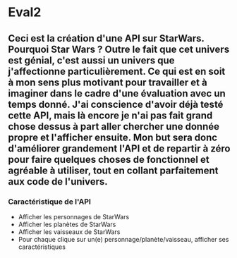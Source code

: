 # Eval2

## Ceci est la création d'une API sur StarWars. Pourquoi Star Wars ? Outre le fait que cet univers est génial, c'est aussi un univers que j'affectionne particulièrement. Ce qui est en soit à mon sens plus motivant pour travailler et à imaginer dans le cadre d'une évaluation avec un temps donné. J'ai conscience d'avoir déjà testé cette API, mais là encore je n'ai pas fait grand chose dessus à part aller chercher une donnée propre et l'afficher ensuite. Mon but sera donc d'améliorer grandement l'API et de repartir à zéro pour faire quelques choses de fonctionnel et agréable à utiliser, tout en collant parfaitement aux code de l'univers.  

### Caractéristique de l'API

- Afficher les personnages de StarWars
- Afficher les planètes de StarWars
- Afficher les vaisseaux de StarWars
- Pour chaque clique sur un(e) personnage/planète/vaisseau, afficher ses caractéristiques